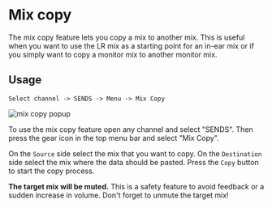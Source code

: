 # Mix copy

The mix copy feature lets you copy a mix to another mix.
This is useful when you want to use the LR mix as a starting point for an in-ear mix
or if you simply want to copy a monitor mix to another monitor mix.

## Usage

```menu
Select channel -> SENDS -> Menu -> Mix Copy
```

![mix copy popup](img/mix-copy.png)

To use the mix copy feature open any channel and select "SENDS".
Then press the gear icon in the top menu bar and select "Mix Copy".

On the `Source` side select the mix that you want to copy.
On the `Destination` side select the mix where the data should be pasted.
Press the `Copy` button to start the copy process.

**The target mix will be muted.**
This is a safety feature to avoid feedback or a sudden increase in volume.
Don't forget to unmute the target mix!
